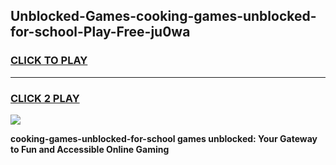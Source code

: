 
## Unblocked-Games-cooking-games-unblocked-for-school-Play-Free-ju0wa
<h3>
<a href="https://premium76.site?title=cooking-games-unblocked-for-school&ref=17A">CLICK TO PLAY</a></h3>
<hr>

<h3>
<a href="https://premium76.site?title=cooking-games-unblocked-for-school&ref=17A">CLICK 2 PLAY</a>
  
</h3>

<a href="https://premium76.site?title=cooking-games-unblocked-for-school&ref=17A"><img src="https://clearcache.store/games.png"></a>


**cooking-games-unblocked-for-school games unblocked: Your Gateway to Fun and Accessible Online Gaming**

